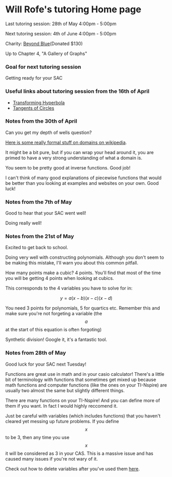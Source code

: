 # Will Rofe's tutoring Home page

Last tutoring session: 28th of May 4:00pm - 5:00pm

Next tutoring session: 4th of June 4:00pm - 5:00pm

Charity: [Beyond Blue](https://www.beyondblue.org.au/)(Donated $130)

Up to Chapter 4, "A Gallery of Graphs"

### Goal for next tutoring session
Getting ready for your SAC

### Useful links about tutoring session from the 16th of April
- [Transforming Hyperbola](https://www.desmos.com/calculator/8o0yflpjef)
- [Tangents of Circles](https://www.desmos.com/calculator/v0lbzd0knj)

### Notes from the 30th of April
Can you get my depth of wells question?

[Here is some really formal stuff on domains on wikipedia](https://en.wikipedia.org/wiki/Domain_of_a_function).

It might be a bit pure, but if you can wrap your head around it, you are primed
to have a very strong understanding of what a domain is.

You seem to be pretty good at inverse functions. Good job!

I can't think of many good explanations of piecewise functions that would be
better than you looking at examples and websites on your own. Good luck!

### Notes from the 7th of May
Good to hear that your SAC went well!

Doing really well!

### Notes from the 21st of May
Excited to get back to school.

Doing very well with constructing polynomials. Although you don't seem to be
making this mistake, I'll warn you about this common pitfall.

How many points make a cubic? 4 points. You'll find that most of the time you will
be getting 4 points when looking at cubics.

This corresponds to the 4 variables you have to solve for in:

$$y = a(x-b)(x-c)(x-d)$$

You need 3 points for polynomials, 5 for quartics etc. Remember this and make
sure you're not forgeting a variable (the $$a$$ at the start of this equation is
often forgoting)

Synthetic division! Google it, it's a fantastic tool.

### Notes from 28th of May
Good luck for your SAC next Tuesday!

Functions are great use in math and in your casio calculator! There's a little
bit of terminology with functions that sometimes get mixed up because math
functions and computer functions (like the ones on your TI-Nspire) are usually 
two almost the same but slightly different things.

There are many functions on your TI-Nspire! And you can define more of them if you
want. In fact I would highly reccomend it.

Just be careful with variables (which includes functions) that you haven't cleared yet
messing up future problems. If you define $$x$$ to be 3, then any time you use $$x$$
it will be considered as 3 in your CAS. This is a massive issue and has caused
many issues if you're not wary of it.

Check out how to delete variables after you've used them [here](https://www.dummies.com/education/graphing-calculators/how-to-update-and-delete-variables-on-the-ti-nspire/).
